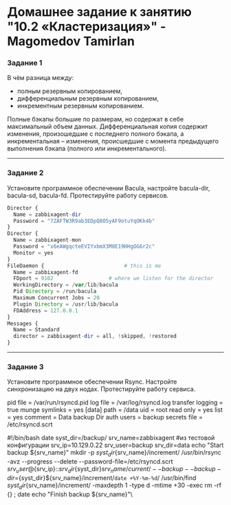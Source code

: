 # Домашнее задание к занятию "10.2 «Кластеризация»" - Magomedov Tamirlan


### Задание  1

В чём разница между:

+ полным резервным копированием,
+ дифференциальным резервным копированием,
+ инкрементным резервным копированием.

Полные бэкапы большие по размерам, но содержат в себе максимальный объем данных. Дифференциальная копия содержит изменения, произошедшие с последнего полного бэкапа, а инкрементальная – изменения, происшедшие с момента предыдущего выполнения бэкапа (полного или инкрементального).


---

### Задание  2

Установите программное обеспечении Bacula, настройте bacula-dir, bacula-sd, bacula-fd. Протестируйте работу сервисов.

```php
Director {
  Name = zabbixagent-dir
  Password = "7ZAFTW3R9ab3EDpQ8O5yAF9otuYqOKk4b"
}
Director {
  Name = zabbixagent-mon
  Password = "x6eAWgqcteEVIYxbmX3M8E19HHgOG6r2c"
  Monitor = yes
}
FileDaemon {                          # this is me
  Name = zabbixagent-fd
  FDport = 9102                  # where we listen for the director
  WorkingDirectory = /var/lib/bacula
  Pid Directory = /run/bacula
  Maximum Concurrent Jobs = 20
  Plugin Directory = /usr/lib/bacula
  FDAddress = 127.0.0.1
}
Messages {
  Name = Standard
  director = zabbixagent-dir = all, !skipped, !restored
}
```
---

### Задание  3

Установите программное обеспечении Rsync. Настройте синхронизацию на двух нодах. Протестируйте работу сервиса.

pid file = /var/run/rsyncd.pid
log file = /var/log/rsyncd.log
transfer logging = true
munge symlinks = yes
[data]
path = /data
uid = root
read only = yes
list = yes
comment = Data backup Dir
auth users = backup
secrets file = /etc/rsyncd.scrt
                                                               
#!/bin/bash
date
syst_dir=/backup/
srv_name=zabbixagent #из тестовой конфигурации
srv_ip=10.129.0.22
srv_user=backup
srv_dir=data
echo "Start backup ${srv_name}"
mkdir -p ${syst_dir}${srv_name}/increment/
/usr/bin/rsync -avz --progress --delete
--password-file=/etc/rsyncd.scrt ${srv_user}@${srv_ip}::${srv_dir}${syst_dir}${srv_name}/current/ --backup
--backup-dir=${syst_dir}${srv_name}/increment/`date +%Y-%m-%d`/
/usr/bin/find ${syst_dir}${srv_name}/increment/ -maxdepth 1 -type d -mtime +30 -exec rm -rf {} \;
date
echo "Finish backup ${srv_name}"\

